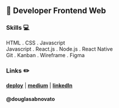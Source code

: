 ## :city_sunset: Developer Frontend Web

### Skills 💻
HTML . CSS . Javascript <br/>
Javascript . React.js . Node.js . React Native <br/>
Git . Kanban . Wireframe . Figma <br/>

### Links :pencil2:
[**deploy**](https://linktr.ee/douglasabnovato/) | [**medium**](https://medium.com/@douglasabnovato) | [**linkedIn**](https://www.linkedin.com/in/douglasabnovato) 

#### @douglasabnovato
